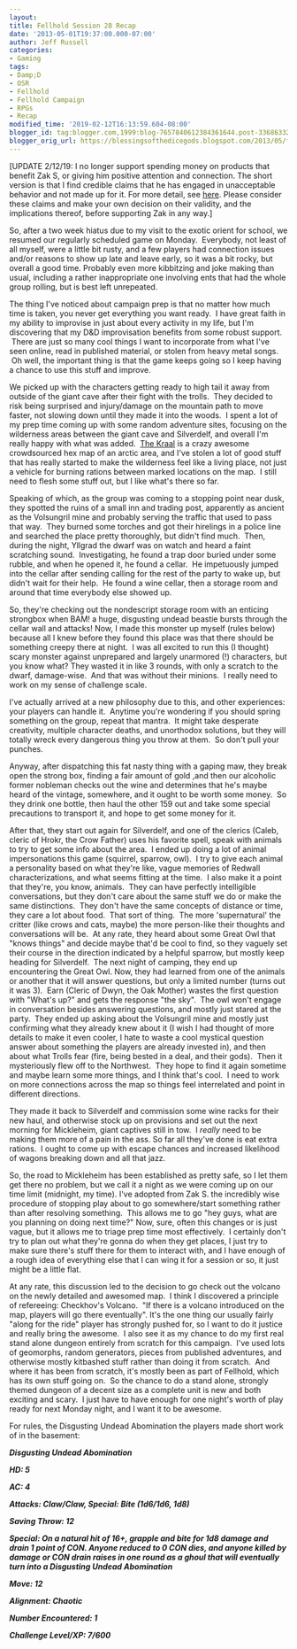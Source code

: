```yaml
---
layout:  
title: Fellhold Session 28 Recap
date: '2013-05-01T19:37:00.000-07:00'
author: Jeff Russell
categories:
- Gaming
tags:
- Damp;D
- OSR
- Fellhold
- Fellhold Campaign
- RPGs
- Recap
modified_time: '2019-02-12T16:13:59.604-08:00'
blogger_id: tag:blogger.com,1999:blog-7657840612384361644.post-3368633256146386661
blogger_orig_url: https://blessingsofthedicegods.blogspot.com/2013/05/fellhold-session-28-recap.html
---
```


 [UPDATE 2/12/19: I no longer support spending money on products that benefit Zak S, or giving him positive attention and connection. The short version is that I find credible claims that he has engaged in unacceptable behavior and not made up for it. For more detail, see [here](%7B%7B%20site.baseurl%20%7D%7D%7B%%20post_url%202019-02-12-removing-support-from-zak-smith%20%%7D). Please consider these claims and make your own decision on their validity, and the implications thereof, before supporting Zak in any way.]  
  
So, after a two week hiatus due to my visit to the exotic orient for school, we resumed our regularly scheduled game on Monday.  Everybody, not least of all myself, were a little bit rusty, and a few players had connection issues and/or reasons to show up late and leave early, so it was a bit rocky, but overall a good time. Probably even more kibbitzing and joke making than usual, including a rather inappropriate one involving ents that had the whole group rolling, but is best left unrepeated.  
  
The thing I've noticed about campaign prep is that no matter how much time is taken, you never get everything you want ready.  I have great faith in my ability to improvise in just about every activity in my life, but I'm discovering that my D&D improvisation benefits from some robust support.  There are just so many cool things I want to incorporate from what I've seen online, read in published material, or stolen from heavy metal songs.  Oh well, the important thing is that the game keeps going so I keep having a chance to use this stuff and improve.  
  
We picked up with the characters getting ready to high tail it away from outside of the giant cave after their fight with the trolls.  They decided to risk being surprised and injury/damage on the mountain path to move faster, not slowing down until they made it into the woods.  I spent a lot of my prep time coming up with some random adventure sites, focusing on the wilderness areas between the giant cave and Silverdelf, and overall I'm really happy with what was added.  [The Kraal](http://save.vs.totalpartykill.ca/grab-bag/kraal/) is a crazy awesome crowdsourced hex map of an arctic area, and I've stolen a lot of good stuff that has really started to make the wilderness feel like a living place, not just a vehicle for burning rations between marked locations on the map.  I still need to flesh some stuff out, but I like what's there so far.  
  
Speaking of which, as the group was coming to a stopping point near dusk, they spotted the ruins of a small inn and trading post, apparently as ancient as the Volsungril mine and probably serving the traffic that used to pass that way.  They burned some torches and got their hirelings in a police line and searched the place pretty thoroughly, but didn't find much.  Then, during the night, Yllgrad the dwarf was on watch and heard a faint scratching sound.  Investigating, he found a trap door buried under some rubble, and when he opened it, he found a cellar.  He impetuously jumped into the cellar after sending calling for the rest of the party to wake up, but didn't wait for their help.  He found a wine cellar, then a storage room and around that time everybody else showed up.  
  
So, they're checking out the nondescript storage room with an enticing strongbox when BAM! a huge, disgusting undead beastie bursts through the cellar wall and attacks! Now, I made this monster up myself (rules below) because all I knew before they found this place was that there should be something creepy there at night.  I was all excited to run this (I thought) scary monster against unprepared and largely unarmored (!) characters, but you know what? They wasted it in like 3 rounds, with only a scratch to the dwarf, damage-wise.  And that was without their minions.  I really need to work on my sense of challenge scale.  
  
I've actually arrived at a new philosophy due to this, and other experiences: your players can handle it.  Anytime you're wondering if you should spring something on the group, repeat that mantra.  It might take desperate creativity, multiple character deaths, and unorthodox solutions, but they will totally wreck every dangerous thing you throw at them.  So don't pull your punches.  
  
Anyway, after dispatching this fat nasty thing with a gaping maw, they break open the strong box, finding a fair amount of gold ,and then our alcoholic former nobleman checks out the wine and determines that he's maybe heard of the vintage, somewhere, and it ought to be worth some money.  So they drink one bottle, then haul the other 159 out and take some special precautions to transport it, and hope to get some money for it.  
  
After that, they start out again for Silverdelf, and one of the clerics (Caleb, cleric of Hrokr, the Crow Father) uses his favorite spell, speak with animals to try to get some info about the area.  I ended up doing a lot of animal impersonations this game (squirrel, sparrow, owl).  I try to give each animal a personality based on what they're like, vague memories of Redwall characterizations, and what seems fitting at the time.  I also make it a point that they're, you know, animals.  They can have perfectly intelligible conversations, but they don't care about the same stuff we do or make the same distinctions.  They don't have the same concepts of distance or time, they care a lot about food.  That sort of thing.  The more 'supernatural' the critter (like crows and cats, maybe) the more person-like their thoughts and conversations will be.  At any rate, they heard about some Great Owl that "knows things" and decide maybe that'd be cool to find, so they vaguely set their course in the direction indicated by a helpful sparrow, but mostly keep heading for Silverdelf.  The next night of camping, they end up encountering the Great Owl. Now, they had learned from one of the animals or another that it will answer questions, but only a limited number (turns out it was 3).  Earn (Cleric of Dwyn, the Oak Mother) wastes the first question with "What's up?" and gets the response "the sky".  The owl won't engage in conversation besides answering questions, and mostly just stared at the party.  They ended up asking about the Volsungril mine and mostly just confirming what they already knew about it (I wish I had thought of more details to make it even cooler, I hate to waste a cool mystical question answer about something the players are already invested in), and then about what Trolls fear (fire, being bested in a deal, and their gods).  Then it mysteriously flew off to the Northwest.  They hope to find it again sometime and maybe learn some more things, and I think that's cool.  I need to work on more connections across the map so things feel interrelated and point in different directions.  
  
They made it back to Silverdelf and commission some wine racks for their new haul, and otherwise stock up on provisions and set out the next morning for Mickleheim, giant captives still in tow.  I *really* need to be making them more of a pain in the ass. So far all they've done is eat extra rations.  I ought to come up with escape chances and increased likelihood of wagons breaking down and all that jazz.  
  
So, the road to Mickleheim has been established as pretty safe, so I let them get there no problem, but we call it a night as we were coming up on our time limit (midnight, my time). I've adopted from Zak S. the incredibly wise procedure of stopping play about to go somewhere/start something rather than after resolving something.  This allows me to go "hey guys, what are you planning on doing next time?" Now, sure, often this changes or is just vague, but it allows me to triage prep time most effectively.  I certainly don't try to plan out what they're gonna do when they get places, I just try to make sure there's stuff there for them to interact with, and I have enough of a rough idea of everything else that I can wing it for a session or so, it just might be a little flat.  
  
At any rate, this discussion led to the decision to go check out the volcano on the newly detailed and awesomed map.  I think I discovered a principle of refereeing: Checkhov's Volcano.  "If there is a volcano introduced on the map, players will go there eventually". It's the one thing our usually fairly "along for the ride" player has strongly pushed for, so I want to do it justice and really bring the awesome.  I also see it as my chance to do my first real stand alone dungeon entirely from scratch for this campaign.  I've used lots of geomorphs, random generators, pieces from published adventures, and otherwise mostly kitbashed stuff rather than doing it from scratch.  And where it has been from scratch, it's mostly been as part of Fellhold, which has its own stuff going on.  So the chance to do a stand alone, strongly themed dungeon of a decent size as a complete unit is new and both exciting and scary.  I just have to have enough for one night's worth of play ready for next Monday night, and I want it to be awesome.  
  
For rules, the Disgusting Undead Abomination the players made short work of in the basement:  
  
***Disgusting Undead Abomination***  
  
***HD: 5***  
  
***AC: 4***  
  
***Attacks: Claw/Claw, Special: Bite (1d6/1d6, 1d8)***  
  
***Saving Throw: 12***  
  
***Special: On a natural hit of 16+, grapple and bite for 1d8 damage and drain 1 point of CON. Anyone reduced to 0 CON dies, and anyone killed by damage or CON drain raises in one round as a ghoul that will eventually turn into a Disgusting Undead Abomination***  
  
***Move: 12***  
  
***Alignment: Chaotic***  
  
***Number Encountered: 1***  
  
***Challenge Level/XP: 7/600*** 

